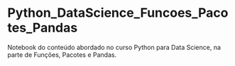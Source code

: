 # Python_DataScience_Funcoes_Pacotes_Pandas
Notebook do conteúdo abordado no curso Python para Data Science, na parte de Funções, Pacotes e Pandas.
